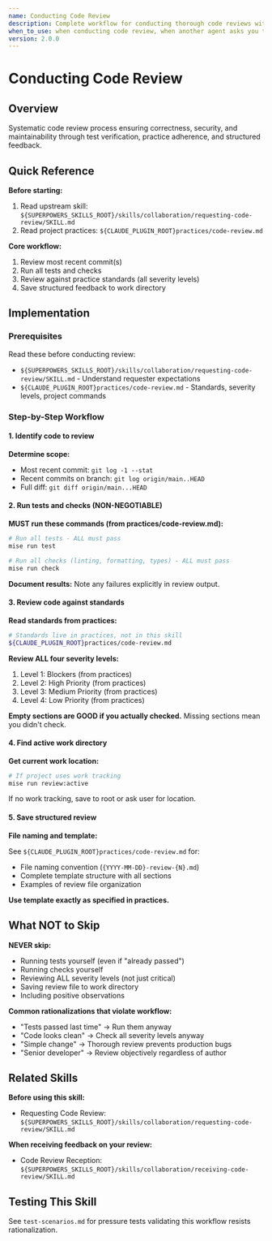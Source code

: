```yaml
---
name: Conducting Code Review
description: Complete workflow for conducting thorough code reviews with test verification and structured feedback
when_to_use: when conducting code review, when another agent asks you to review code, after being dispatched by requesting-code-review skill
version: 2.0.0
---
```


# Conducting Code Review

## Overview

Systematic code review process ensuring correctness, security, and maintainability through test verification, practice adherence, and structured feedback.

## Quick Reference

**Before starting:**
1. Read upstream skill: `${SUPERPOWERS_SKILLS_ROOT}/skills/collaboration/requesting-code-review/SKILL.md`
2. Read project practices: `${CLAUDE_PLUGIN_ROOT}practices/code-review.md`

**Core workflow:**
1. Review most recent commit(s)
2. Run all tests and checks
3. Review against practice standards (all severity levels)
4. Save structured feedback to work directory

## Implementation

### Prerequisites

Read these before conducting review:
- `${SUPERPOWERS_SKILLS_ROOT}/skills/collaboration/requesting-code-review/SKILL.md` - Understand requester expectations
- `${CLAUDE_PLUGIN_ROOT}practices/code-review.md` - Standards, severity levels, project commands

### Step-by-Step Workflow

#### 1. Identify code to review

**Determine scope:**
- Most recent commit: `git log -1 --stat`
- Recent commits on branch: `git log origin/main..HEAD`
- Full diff: `git diff origin/main...HEAD`

#### 2. Run tests and checks (NON-NEGOTIABLE)

**MUST run these commands (from practices/code-review.md):**

```bash
# Run all tests - ALL must pass
mise run test

# Run all checks (linting, formatting, types) - ALL must pass
mise run check
```

**Document results:** Note any failures explicitly in review output.

#### 3. Review code against standards

**Read standards from practices:**

```bash
# Standards live in practices, not in this skill
${CLAUDE_PLUGIN_ROOT}practices/code-review.md
```

**Review ALL four severity levels:**
1. Level 1: Blockers (from practices)
2. Level 2: High Priority (from practices)
3. Level 3: Medium Priority (from practices)
4. Level 4: Low Priority (from practices)

**Empty sections are GOOD if you actually checked.** Missing sections mean you didn't check.

#### 4. Find active work directory

**Get current work location:**

```bash
# If project uses work tracking
mise run review:active
```

If no work tracking, save to root or ask user for location.

#### 5. Save structured review

**File naming and template:**

See `${CLAUDE_PLUGIN_ROOT}practices/code-review.md` for:
- File naming convention (`{YYYY-MM-DD}-review-{N}.md`)
- Complete template structure with all sections
- Examples of review file organization

**Use template exactly as specified in practices.**

## What NOT to Skip

**NEVER skip:**
- Running tests yourself (even if "already passed")
- Running checks yourself
- Reviewing ALL severity levels (not just critical)
- Saving review file to work directory
- Including positive observations

**Common rationalizations that violate workflow:**
- "Tests passed last time" → Run them anyway
- "Code looks clean" → Check all severity levels anyway
- "Simple change" → Thorough review prevents production bugs
- "Senior developer" → Review objectively regardless of author

## Related Skills

**Before using this skill:**
- Requesting Code Review: `${SUPERPOWERS_SKILLS_ROOT}/skills/collaboration/requesting-code-review/SKILL.md`

**When receiving feedback on your review:**
- Code Review Reception: `${SUPERPOWERS_SKILLS_ROOT}/skills/collaboration/receiving-code-review/SKILL.md`

## Testing This Skill

See `test-scenarios.md` for pressure tests validating this workflow resists rationalization.
